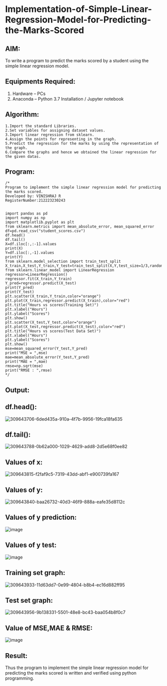 # Implementation-of-Simple-Linear-Regression-Model-for-Predicting-the-Marks-Scored

## AIM:
To write a program to predict the marks scored by a student using the simple linear regression model.

## Equipments Required:
1. Hardware – PCs
2. Anaconda – Python 3.7 Installation / Jupyter notebook

## Algorithm:
```
1.Import the standard Libraries.
2.Set variables for assigning dataset values.
3.Import linear regression from sklearn. 
4.Assign the points for representing in the graph.
5.Predict the regression for the marks by using the representation of the graph.
6.Compare the graphs and hence we obtained the linear regression for the given datas.
```
## Program:
```
/*
Program to implement the simple linear regression model for predicting the marks scored.
Developed by: VINISHRAJ R
RegisterNumber:212223230243


import pandas as pd
import numpy as np
import matplotlib.pyplot as plt
from sklearn.metrics import mean_absolute_error, mean_squared_error
df=pd.read_csv("student_scores.csv")
df.head()
df.tail()
X=df.iloc[:,:-1].values
print(X)
Y=df.iloc[:,-1].values
print(Y)
from sklearn.model_selection import train_test_split
X_train,X_test,Y_train,Y_test=train_test_split(X,Y,test_size=1/3,random_state=0)
from sklearn.linear_model import LinearRegression
regressor=LinearRegression()
regressor.fit(X_train,Y_train)
Y_pred=regressor.predict(X_test)
print(Y_pred)
print(Y_test)
plt.scatter(X_train,Y_train,color="orange")
plt.plot(X_train,regressor.predict(X_train),color="red")
plt.title("Hours vs scores(Training Set)")
plt.xlabel("Hours")
plt.ylabel("Scores")
plt.show()
plt.scatter(X_test,Y_test,color="orange")
plt.plot(X_test,regressor.predict(X_test),color="red")
plt.title("Hours vs scores(Test Data Set)")
plt.xlabel("Hours")
plt.ylabel("Scores")
plt.show()
mse=mean_squared_error(Y_test,Y_pred)
print("MSE = ",mse)
mae=mean_absolute_error(Y_test,Y_pred)
print("MAE = ",mae)
rmse=np.sqrt(mse)
print("RMSE : ",rmse)
*/
```

## Output:
## df.head():
![309643706-6ded435a-910a-4f7b-9956-19fca18fa635](https://github.com/Vinishofficial/Implementation-of-Simple-Linear-Regression-Model-for-Predicting-the-Marks-Scored/assets/146931793/ef46c0f6-4447-4f56-8afc-fe318cb3608d)
## df.tail():
![309643788-0b62a000-1029-4629-add8-2d5e68f0ee82](https://github.com/Vinishofficial/Implementation-of-Simple-Linear-Regression-Model-for-Predicting-the-Marks-Scored/assets/146931793/017fdacf-7a01-49fb-8f18-b7a5775cc833)
## Values of x:
![309643815-f2faf9c5-7319-43dd-abf1-e900739fa167](https://github.com/Vinishofficial/Implementation-of-Simple-Linear-Regression-Model-for-Predicting-the-Marks-Scored/assets/146931793/5e05953c-0793-4a91-8a66-a5d8ef347e2e)
## Values of y:
![309643840-baa26732-40d3-46f9-888a-eafe35d8112c](https://github.com/Vinishofficial/Implementation-of-Simple-Linear-Regression-Model-for-Predicting-the-Marks-Scored/assets/146931793/6ff1ba6b-3660-4575-b74d-dde54aac85e6)
## Values of y prediction:
![image](https://github.com/Vinishofficial/Implementation-of-Simple-Linear-Regression-Model-for-Predicting-the-Marks-Scored/assets/146931793/0207ca65-32ff-431f-8a4e-5a256b3e9b31)
## Values of y test:
![image](https://github.com/Vinishofficial/Implementation-of-Simple-Linear-Regression-Model-for-Predicting-the-Marks-Scored/assets/146931793/727196ee-e3ca-4964-acfe-eb7b0b9ebb53)
## Training set graph:
![309643933-11d63dd7-0e99-4804-b8b4-ec16d882ff95](https://github.com/Vinishofficial/Implementation-of-Simple-Linear-Regression-Model-for-Predicting-the-Marks-Scored/assets/146931793/986f7110-1109-4855-9167-c9acc503bca8)
## Test set graph:
![309643956-9b138331-5501-48e8-bc43-baa054b8f0c7](https://github.com/Vinishofficial/Implementation-of-Simple-Linear-Regression-Model-for-Predicting-the-Marks-Scored/assets/146931793/c1275365-add5-4e06-8fda-52e99f3c2a6b)
## Value of MSE,MAE & RMSE:
![image](https://github.com/Vinishofficial/Implementation-of-Simple-Linear-Regression-Model-for-Predicting-the-Marks-Scored/assets/146931793/fe8fac50-634a-4a65-b207-1f9c39870dbe)










## Result:
Thus the program to implement the simple linear regression model for predicting the marks scored is written and verified using python programming.
